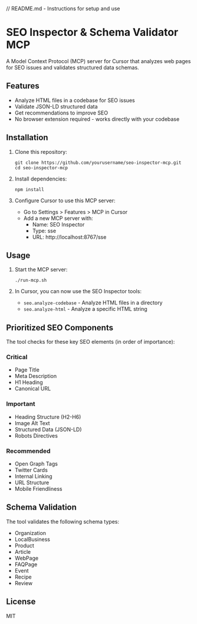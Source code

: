 // README.md - Instructions for setup and use

# SEO Inspector & Schema Validator MCP

A Model Context Protocol (MCP) server for Cursor that analyzes web pages for SEO issues and validates structured data schemas.

## Features

- Analyze HTML files in a codebase for SEO issues
- Validate JSON-LD structured data
- Get recommendations to improve SEO
- No browser extension required - works directly with your codebase

## Installation

1. Clone this repository:

   ```
   git clone https://github.com/yourusername/seo-inspector-mcp.git
   cd seo-inspector-mcp
   ```

2. Install dependencies:

   ```
   npm install
   ```

3. Configure Cursor to use this MCP server:
   - Go to Settings > Features > MCP in Cursor
   - Add a new MCP server with:
     - Name: SEO Inspector
     - Type: sse
     - URL: http://localhost:8767/sse

## Usage

1. Start the MCP server:

   ```
   ./run-mcp.sh
   ```

2. In Cursor, you can now use the SEO Inspector tools:
   - `seo.analyze-codebase` - Analyze HTML files in a directory
   - `seo.analyze-html` - Analyze a specific HTML string

## Prioritized SEO Components

The tool checks for these key SEO elements (in order of importance):

### Critical

- Page Title
- Meta Description
- H1 Heading
- Canonical URL

### Important

- Heading Structure (H2-H6)
- Image Alt Text
- Structured Data (JSON-LD)
- Robots Directives

### Recommended

- Open Graph Tags
- Twitter Cards
- Internal Linking
- URL Structure
- Mobile Friendliness

## Schema Validation

The tool validates the following schema types:

- Organization
- LocalBusiness
- Product
- Article
- WebPage
- FAQPage
- Event
- Recipe
- Review

## License

MIT
